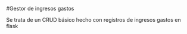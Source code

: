 #Gestor de ingresos gastos

Se trata de un CRUD básico hecho con registros de ingresos gastos en flask
